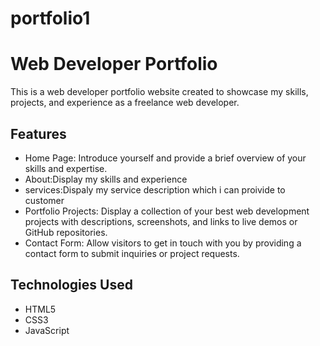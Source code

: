 # portfolio1
# Web Developer Portfolio

This is a web developer portfolio website created to showcase my skills, projects, and experience as a freelance web developer.

## Features

- Home Page: Introduce yourself and provide a brief overview of your skills and expertise.
- About:Display my skills and experience
- services:Dispaly my service description which i can proivide to customer
- Portfolio Projects: Display a collection of your best web development projects with descriptions, screenshots, and links to live demos or GitHub repositories.
- Contact Form: Allow visitors to get in touch with you by providing a contact form to submit inquiries or project requests.

## Technologies Used

- HTML5
- CSS3
- JavaScript


